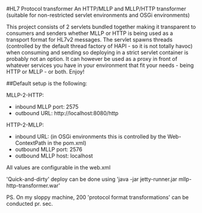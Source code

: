 #HL7 Protocol transformer
An HTTP/MLLP and MLLP/HTTP transformer (suitable for non-restricted servlet environments and OSGi environments)

This project consists of 2 servlets bundled together making it transparent to consumers and senders whether MLLP or HTTP is being used as a transport format for HL7v2 messages. The servlet spawns threads (controlled by the default thread factory of HAPI - so it is not totally havoc) when consuming and sending so deploying in a strict servlet container is probably not an option. It can however be used as a proxy in front of whatever services you have in your environment that fit your needs - being HTTP or MLLP - or both. Enjoy!

##Default setup is the following:

MLLP-2-HTTP:

- inbound MLLP port: 2575
- outbound URL: http://localhost:8080/http

HTTP-2-MLLP:

- inbound URL: <wherever the servlet is deployed> (in OSGi environments this is controlled by the Web-ContextPath in the pom.xml)
- outbound MLLP port: 2576
- outbound MLLP host: localhost

All values are configurable in the web.xml

'Quick-and-dirty' deploy can be done using 'java -jar jetty-runner.jar mllp-http-transformer.war'


PS. On my sloppy machine, 200 'protocol format transformations' can be conducted pr. sec.